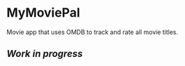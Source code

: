 # MyMoviePal

Movie app that uses OMDB to track and rate all movie titles.

## ***Work in progress***
 <!---http://www.omdbapi.com/?apikey=4f7bb29&t=--->
